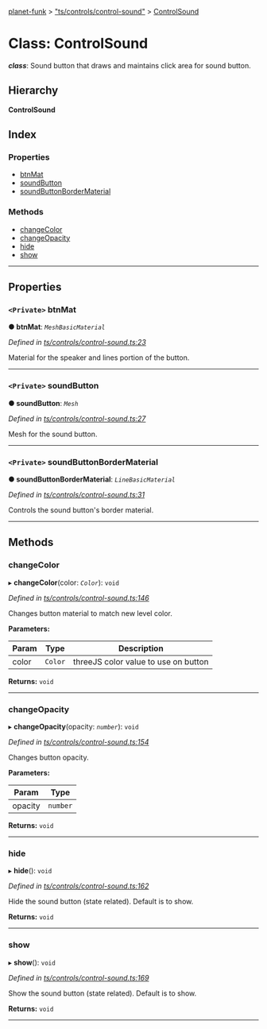 [planet-funk](../README.md) > ["ts/controls/control-sound"](../modules/_ts_controls_control_sound_.md) > [ControlSound](../classes/_ts_controls_control_sound_.controlsound.md)

# Class: ControlSound

*__class__*: Sound button that draws and maintains click area for sound button.

## Hierarchy

**ControlSound**

## Index

### Properties

* [btnMat](_ts_controls_control_sound_.controlsound.md#btnmat)
* [soundButton](_ts_controls_control_sound_.controlsound.md#soundbutton)
* [soundButtonBorderMaterial](_ts_controls_control_sound_.controlsound.md#soundbuttonbordermaterial)

### Methods

* [changeColor](_ts_controls_control_sound_.controlsound.md#changecolor)
* [changeOpacity](_ts_controls_control_sound_.controlsound.md#changeopacity)
* [hide](_ts_controls_control_sound_.controlsound.md#hide)
* [show](_ts_controls_control_sound_.controlsound.md#show)

---

## Properties

<a id="btnmat"></a>

### `<Private>` btnMat

**● btnMat**: *`MeshBasicMaterial`*

*Defined in [ts/controls/control-sound.ts:23](https://github.com/WilliamRADFunk/planet-funk/blob/0842c14/src/ts/controls/control-sound.ts#L23)*

Material for the speaker and lines portion of the button.

___
<a id="soundbutton"></a>

### `<Private>` soundButton

**● soundButton**: *`Mesh`*

*Defined in [ts/controls/control-sound.ts:27](https://github.com/WilliamRADFunk/planet-funk/blob/0842c14/src/ts/controls/control-sound.ts#L27)*

Mesh for the sound button.

___
<a id="soundbuttonbordermaterial"></a>

### `<Private>` soundButtonBorderMaterial

**● soundButtonBorderMaterial**: *`LineBasicMaterial`*

*Defined in [ts/controls/control-sound.ts:31](https://github.com/WilliamRADFunk/planet-funk/blob/0842c14/src/ts/controls/control-sound.ts#L31)*

Controls the sound button's border material.

___

## Methods

<a id="changecolor"></a>

###  changeColor

▸ **changeColor**(color: *`Color`*): `void`

*Defined in [ts/controls/control-sound.ts:146](https://github.com/WilliamRADFunk/planet-funk/blob/0842c14/src/ts/controls/control-sound.ts#L146)*

Changes button material to match new level color.

**Parameters:**

| Param | Type | Description |
| ------ | ------ | ------ |
| color | `Color` |  threeJS color value to use on button |

**Returns:** `void`

___
<a id="changeopacity"></a>

###  changeOpacity

▸ **changeOpacity**(opacity: *`number`*): `void`

*Defined in [ts/controls/control-sound.ts:154](https://github.com/WilliamRADFunk/planet-funk/blob/0842c14/src/ts/controls/control-sound.ts#L154)*

Changes button opacity.

**Parameters:**

| Param | Type |
| ------ | ------ |
| opacity | `number` |

**Returns:** `void`

___
<a id="hide"></a>

###  hide

▸ **hide**(): `void`

*Defined in [ts/controls/control-sound.ts:162](https://github.com/WilliamRADFunk/planet-funk/blob/0842c14/src/ts/controls/control-sound.ts#L162)*

Hide the sound button (state related). Default is to show.

**Returns:** `void`

___
<a id="show"></a>

###  show

▸ **show**(): `void`

*Defined in [ts/controls/control-sound.ts:169](https://github.com/WilliamRADFunk/planet-funk/blob/0842c14/src/ts/controls/control-sound.ts#L169)*

Show the sound button (state related). Default is to show.

**Returns:** `void`

___

